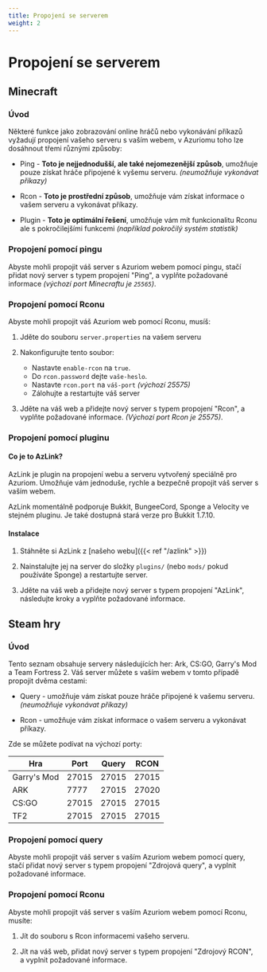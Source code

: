 ```yaml
---
title: Propojení se serverem
weight: 2
---
```


# Propojení se serverem

## Minecraft

### Úvod

Některé funkce jako zobrazování online hráčů nebo
vykonávání příkazů vyžadují propojení vašeho serveru s vaším
webem, v Azuriomu toho lze dosáhnout třemi různými způsoby:

* Ping - **Toto je nejjednodušší, ale také nejomezenější způsob**, umožňuje pouze získat 
hráče připojené k vyšemu serveru. _(neumožňuje vykonávat příkazy)_

* Rcon - **Toto je prostřední způsob**, umožňuje vám získat informace 
o vašem serveru a vykonávat příkazy.

* Plugin - **Toto je optimální řešení**, umožňuje vám mít funkcionalitu Rconu 
ale s pokročilejšími funkcemi _(například pokročilý systém statistik)_

### Propojení pomocí pingu

Abyste mohli propojit váš server s Azuriom webem pomocí pingu, 
stačí přidat nový server s typem propojení "Ping",
a vyplňte požadované informace _(výchozí port Minecraftu je `25565`)_.

### Propojení pomocí Rconu

Abyste mohli propojit váš Azuriom web pomocí Rconu, 
musíš:

1. Jděte do souboru `server.properties` na vašem serveru

1. Nakonfigurujte tento soubor:
    * Nastavte `enable-rcon` na `true`.
    * Do `rcon.password` dejte `vaše-heslo`.
    * Nastavte `rcon.port` na `váš-port` _(výchozí 25575)_
    * Zálohujte a restartujte váš server
   
1. Jděte na váš web a přidejte nový server s typem propojení "Rcon",
a vyplňte požadované informace. _(Výchozí port Rcon je 25575)_.

### Propojení pomocí pluginu

#### Co je to AzLink?

AzLink je plugin na propojení webu a serveru vytvořený speciálně pro Azuriom.
Umožňuje vám jednoduše, rychle a bezpečně propojit váš server s vaším webem.

AzLink momentálně podporuje Bukkit, BungeeCord, Sponge a Velocity ve stejném pluginu.
Je také dostupná stará verze pro Bukkit 1.7.10.

#### Instalace

1. Stáhněte si AzLink z [našeho webu]({{< ref "/azlink" >}})

1. Nainstalujte jej na server do složky `plugins/` (nebo `mods/` pokud používáte Sponge)
a restartujte server.

1. Jděte na váš web a přidejte nový server s typem propojení "AzLink", 
následujte kroky a vyplňte požadované informace.

## Steam hry

### Úvod

Tento seznam obsahuje servery následujících her: Ark, CS:GO, Garry's Mod a Team Fortress 2.
Váš server můžete s vaším webem v tomto případě propojit dvěma cestami:

* Query - umožňuje vám získat pouze
hráče připojené k vašemu serveru. _(neumožňuje vykonávat příkazy)_

* Rcon - umožňuje vám získat informace 
o vašem serveru a vykonávat příkazy.

Zde se můžete podívat na výchozí porty:

|     Hra     | Port  | Query | RCON  |
| ----------- | ----- | ----- | ----- |
| Garry's Mod | 27015 | 27015 | 27015 |
|     ARK     | 7777  | 27015 | 27020 |
|    CS:GO    | 27015 | 27015 | 27015 |
|     TF2     | 27015 | 27015 | 27015 |

### Propojení pomocí query

Abyste mohli propojit váš server s vaším Azuriom webem pomocí query, 
stačí přidat nový server s typem propojení "Zdrojová query",
a vyplnit požadované informace.

### Propojení pomocí Rconu

Abyste mohli propojit váš server s vaším Azuriom webem pomocí Rconu, 
musíte:

1. Jít do souboru s Rcon informacemi vašeho serveru.
   
1. Jít na váš web, přidat nový server s typem propojení "Zdrojový RCON",
a vyplnit požadované informace.

